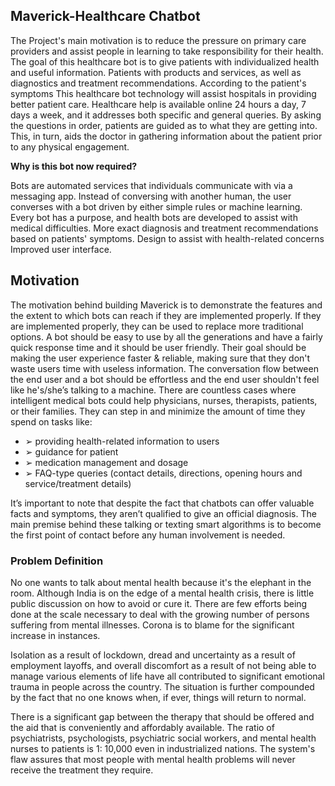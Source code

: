 ## Maverick-Healthcare Chatbot

The Project's main motivation is to reduce the pressure on primary care providers and assist people in learning to take responsibility for their health. The goal of this healthcare bot is to give patients with individualized health and useful information. Patients with products and services, as well as diagnostics and treatment recommendations. According to the patient's symptoms This healthcare bot technology will assist hospitals in providing better patient care. Healthcare help is available online 24 hours a day, 7 days a week, and it addresses both specific and general queries. By asking the questions in order, patients are guided as to what they are getting into. This, in turn, aids the doctor in gathering information about the patient prior to any physical engagement. 

**Why is this bot now required?**

Bots are automated services that individuals communicate with via a messaging app. Instead of conversing with another human, the user converses with a bot driven by either simple rules or machine learning. Every bot has a purpose, and health bots are developed to assist with medical difficulties. More exact diagnosis and treatment recommendations based on patients' symptoms. Design to assist with health-related concerns Improved user interface. 

## Motivation

The motivation behind building Maverick is to demonstrate the features and the extent to which bots can reach if they are implemented properly. If they are implemented properly, they can be used to replace more traditional options. A bot should be easy to use by all the generations and have a fairly quick response time and it should be user friendly. Their goal should be making the user experience faster & reliable, making sure that they don't waste users time with useless information. 
The conversation flow between the end user and a bot should be effortless and the end user shouldn't feel like he's/she’s talking to a machine.
There are countless cases where intelligent medical bots could help physicians, nurses, therapists, patients, or their families.
They can step in and minimize the amount of time they spend on tasks like:
- ➢ providing health-related information to users
- ➢ guidance for patient
- ➢ medication management and dosage
- ➢ FAQ-type queries (contact details, directions, opening hours and service/treatment details)

It’s important to note that despite the fact that chatbots can offer valuable facts and symptoms, they aren’t qualified to give an official diagnosis.
The main premise behind these talking or texting smart algorithms is to become the first point of contact before any human involvement is needed.

### Problem Definition
No one wants to talk about mental health because it's the elephant in the room. Although India is on the edge of a mental health crisis, there is little public discussion on how to avoid or cure it. There are few efforts being done at the scale necessary to deal with the growing number of persons suffering from mental illnesses. Corona is to blame for the significant increase in instances. 

Isolation as a result of lockdown, dread and uncertainty as a result of employment layoffs, and overall discomfort as a result of not being able to manage various elements of life have all contributed to significant emotional trauma in people across the country. The situation is further compounded by the fact that no one knows when, if ever, things will return to normal.

There is a significant gap between the therapy that should be offered and the aid that is conveniently and affordably available. The ratio of psychiatrists, psychologists, psychiatric social workers, and mental health nurses to patients is 1: 10,000 even in industrialized nations. The system's flaw assures that most
people with mental health problems will never receive the treatment they require.
